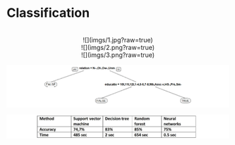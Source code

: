 # Classification

<p align="center">
  <br />
  ![](imgs/1.jpg?raw=true)
  <br />
  ![](imgs/2.png?raw=true)
  <br />
  ![](imgs/3.png?raw=true)

  ![](imgs/4.png?raw=true)

  ![](imgs/5.jpg?raw=true)
</p>

